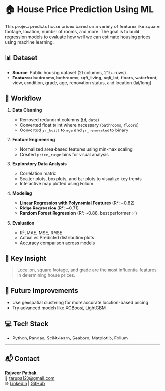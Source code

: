 # 🏠 House Price Prediction Using ML

This project predicts house prices based on a variety of features like square footage, location, number of rooms, and more. The goal is to build regression models to evaluate how well we can estimate housing prices using machine learning.

## 📊 Dataset
- **Source:** Public housing dataset (21 columns, 21k+ rows)
- **Features:** bedrooms, bathrooms, sqft_living, sqft_lot, floors, waterfront, view, condition, grade, age, renovation status, and location (lat/long)

## 🔧 Workflow

1. **Data Cleaning**
   - Removed redundant columns (`id`, `date`)
   - Converted float to int where necessary (`bathrooms`, `floors`)
   - Converted `yr_built` to `age` and `yr_renovated` to binary

2. **Feature Engineering**
   - Normalized area-based features using min-max scaling
   - Created `price_range` bins for visual analysis

3. **Exploratory Data Analysis**
   - Correlation matrix
   - Scatter plots, box plots, and bar plots to visualize key trends
   - Interactive map plotted using Folium

4. **Modeling**
   - **Linear Regression with Polynomial Features** (R²: ~0.82)
   - **Ridge Regression** (R²: ~0.71)
   - **Random Forest Regression** (R²: ~0.88, best performer ✅)

5. **Evaluation**
   - R², MAE, MSE, RMSE
   - Actual vs Predicted distribution plots
   - Accuracy comparison across models

## 📌 Key Insight
> Location, square footage, and grade are the most influential features in determining house prices.

## 🔮 Future Improvements
- Use geospatial clustering for more accurate location-based pricing
- Try advanced models like XGBoost, LightGBM

## 💻 Tech Stack
- Python, Pandas, Scikit-learn, Seaborn, Matplotlib, Folium

---



## 📬 Contact
**Rajveer Pathak**  
📧 [tarupa123@gmail.com](mailto:tarupa123@gmail.com)  
🌐 [LinkedIn](https://www.linkedin.com/in/rajveerpathak/) | [GitHub](https://github.com/rajveerpathak1)
